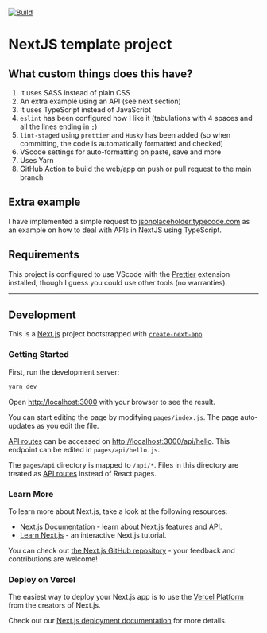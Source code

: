 [![Build](https://github.com/margual56/nextjs-project-template/actions/workflows/main.yml/badge.svg?branch=main)](https://github.com/margual56/nextjs-project-template/actions/workflows/main.yml)

# NextJS template project

## What custom things does this have?

1. It uses SASS instead of plain CSS
2. An extra example using an API (see next section)
3. It uses TypeScript instead of JavaScript
4. `eslint` has been configured how I like it (tabulations with 4 spaces and all the lines ending in `;`)
5. `lint-staged` using `prettier` and `Husky` has been added (so when committing, the code is automatically formatted and checked)
6. VScode settings for auto-formatting on paste, save and more
7. Uses Yarn
8. GitHub Action to build the web/app on push or pull request to the main branch

## Extra example

I have implemented a simple request to [jsonplaceholder.typecode.com](https://jsonplaceholder.typicode.com/posts) as an example on how to deal with APIs in NextJS using TypeScript.

## Requirements

This project is configured to use VScode with the [Prettier](https://open-vsx.org/vscode/item?itemName=esbenp.prettier-vscode) extension installed, though I guess you could use other tools (no warranties).

---

## Development

This is a [Next.js](https://nextjs.org/) project bootstrapped with [`create-next-app`](https://github.com/vercel/next.js/tree/canary/packages/create-next-app).

### Getting Started

First, run the development server:

```bash
yarn dev
```

Open [http://localhost:3000](http://localhost:3000) with your browser to see the result.

You can start editing the page by modifying `pages/index.js`. The page auto-updates as you edit the file.

[API routes](https://nextjs.org/docs/api-routes/introduction) can be accessed on [http://localhost:3000/api/hello](http://localhost:3000/api/hello). This endpoint can be edited in `pages/api/hello.js`.

The `pages/api` directory is mapped to `/api/*`. Files in this directory are treated as [API routes](https://nextjs.org/docs/api-routes/introduction) instead of React pages.

### Learn More

To learn more about Next.js, take a look at the following resources:

-   [Next.js Documentation](https://nextjs.org/docs) - learn about Next.js features and API.
-   [Learn Next.js](https://nextjs.org/learn) - an interactive Next.js tutorial.

You can check out [the Next.js GitHub repository](https://github.com/vercel/next.js/) - your feedback and contributions are welcome!

### Deploy on Vercel

The easiest way to deploy your Next.js app is to use the [Vercel Platform](https://vercel.com/new?utm_medium=default-template&filter=next.js&utm_source=create-next-app&utm_campaign=create-next-app-readme) from the creators of Next.js.

Check out our [Next.js deployment documentation](https://nextjs.org/docs/deployment) for more details.
